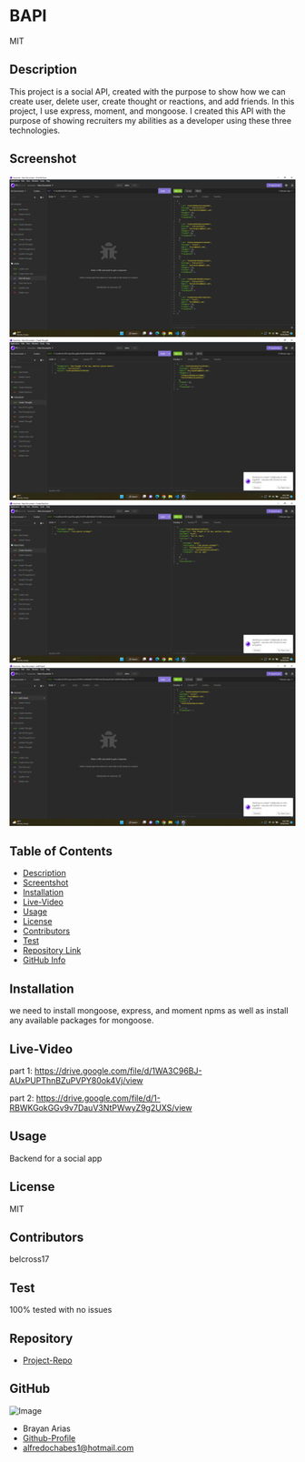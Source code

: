 
  # **BAPI**
    
  MIT

  ## Description

  This project is a social API, created with the purpose to show how we can create user, delete user, create thought or reactions, and add friends. In this project, I use express, moment, and mongoose. I created this API with the purpose of showing recruiters my abilities as a developer using these three technologies.

  ## Screenshot

  ![screenshot](./assets/images/Screenshot%20(10).png)
  ![screenshot](./assets/images/Screenshot%20(11).png)
  ![screenshot](./assets/images/Screenshot%20(12).png)
  ![screenshot](./assets/images/Screenshot%20(13).png)

  ## Table of Contents

  - [Description](#Description)
  - [Screentshot](#Screenshot)
  - [Installation](#Installation)
  - [Live-Video](#Live-Video)
  - [Usage](#Usage)
  - [License](#License)
  - [Contributors](#Contributors)
  - [Test](#Test)
  - [Repository Link](#Repository)
  - [GitHub Info](#GitHub)

  ## Installation

  we need to install mongoose, express, and moment npms as well as install any available packages for mongoose.

  ## Live-Video

  part 1: https://drive.google.com/file/d/1WA3C96BJ-AUxPUPThnBZuPVPY80ok4Vj/view

  part 2: https://drive.google.com/file/d/1-RBWKGokGGv9v7DauV3NtPWwyZ9g2UXS/view

  ## Usage

  Backend for a social app

  ## License

  MIT

  ## Contributors

  belcross17

  ## Test

  100% tested with no issues

  ## Repository

  - [Project-Repo](https://github.com/belcross17/BAPI)

  ## GitHub

  ![Image](https://avatars.githubusercontent.com/u/103907742?v=4)
  - Brayan Arias
  - [Github-Profile](https://github.com/belcross17)
  - alfredochabes1@hotmail.com


